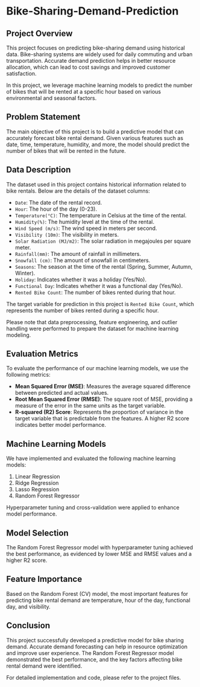 # Bike-Sharing-Demand-Prediction

## Project Overview

This project focuses on predicting bike-sharing demand using historical data. Bike-sharing systems are widely used for daily commuting and urban transportation. Accurate demand prediction helps in better resource allocation, which can lead to cost savings and improved customer satisfaction.

In this project, we leverage machine learning models to predict the number of bikes that will be rented at a specific hour based on various environmental and seasonal factors.

## Problem Statement

The main objective of this project is to build a predictive model that can accurately forecast bike rental demand. Given various features such as date, time, temperature, humidity, and more, the model should predict the number of bikes that will be rented in the future.

## Data Description

The dataset used in this project contains historical information related to bike rentals. Below are the details of the dataset columns:

- `Date`: The date of the rental record.
- `Hour`: The hour of the day (0-23).
- `Temperature(°C)`: The temperature in Celsius at the time of the rental.
- `Humidity(%)`: The humidity level at the time of the rental.
- `Wind Speed (m/s)`: The wind speed in meters per second.
- `Visibility (10m)`: The visibility in meters.
- `Solar Radiation (MJ/m2)`: The solar radiation in megajoules per square meter.
- `Rainfall(mm)`: The amount of rainfall in millimeters.
- `Snowfall (cm)`: The amount of snowfall in centimeters.
- `Seasons`: The season at the time of the rental (Spring, Summer, Autumn, Winter).
- `Holiday`: Indicates whether it was a holiday (Yes/No).
- `Functional Day`: Indicates whether it was a functional day (Yes/No).
- `Rented Bike Count`: The number of bikes rented during that hour.

The target variable for prediction in this project is `Rented Bike Count`, which represents the number of bikes rented during a specific hour.

Please note that data preprocessing, feature engineering, and outlier handling were performed to prepare the dataset for machine learning modeling.

## Evaluation Metrics

To evaluate the performance of our machine learning models, we use the following metrics:

- **Mean Squared Error (MSE)**: Measures the average squared difference between predicted and actual values.
- **Root Mean Squared Error (RMSE)**: The square root of MSE, providing a measure of the error in the same units as the target variable.
- **R-squared (R2) Score**: Represents the proportion of variance in the target variable that is predictable from the features. A higher R2 score indicates better model performance.

## Machine Learning Models

We have implemented and evaluated the following machine learning models:

1. Linear Regression
2. Ridge Regression
3. Lasso Regression
4. Random Forest Regressor

Hyperparameter tuning and cross-validation were applied to enhance model performance.

## Model Selection

The Random Forest Regressor model with hyperparameter tuning achieved the best performance, as evidenced by lower MSE and RMSE values and a higher R2 score.

## Feature Importance

Based on the Random Forest (CV) model, the most important features for predicting bike rental demand are temperature, hour of the day, functional day, and visibility.

## Conclusion

This project successfully developed a predictive model for bike sharing demand. Accurate demand forecasting can help in resource optimization and improve user experience. The Random Forest Regressor model demonstrated the best performance, and the key factors affecting bike rental demand were identified.

For detailed implementation and code, please refer to the project files.

